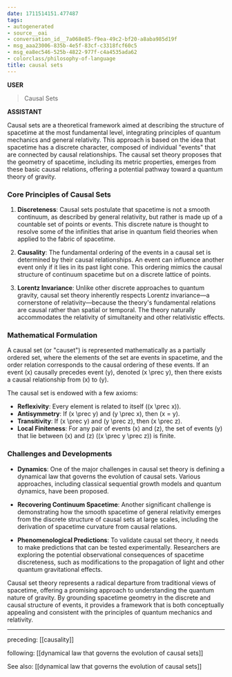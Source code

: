 ```yaml
---
date: 1711514151.477487
tags:
- autogenerated
- source__oai
- conversation_id__7a068e85-f9ea-49c2-bf20-a8aba985d19f
- msg_aaa23006-835b-4e5f-83cf-c3318fcf60c5
- msg_ea8ec546-525b-4822-977f-c4a4535ada62
- colorclass/philosophy-of-language
title: causal sets
---
```


**USER**

> Causal Sets


**ASSISTANT**

Causal sets are a theoretical framework aimed at describing the structure of spacetime at the most fundamental level, integrating principles of quantum mechanics and general relativity. This approach is based on the idea that spacetime has a discrete character, composed of individual "events" that are connected by causal relationships. The causal set theory proposes that the geometry of spacetime, including its metric properties, emerges from these basic causal relations, offering a potential pathway toward a quantum theory of gravity.

### Core Principles of Causal Sets

1. **Discreteness**: Causal sets postulate that spacetime is not a smooth continuum, as described by general relativity, but rather is made up of a countable set of points or events. This discrete nature is thought to resolve some of the infinities that arise in quantum field theories when applied to the fabric of spacetime.

2. **Causality**: The fundamental ordering of the events in a causal set is determined by their causal relationships. An event can influence another event only if it lies in its past light cone. This ordering mimics the causal structure of continuum spacetime but on a discrete lattice of points.

3. **Lorentz Invariance**: Unlike other discrete approaches to quantum gravity, causal set theory inherently respects Lorentz invariance—a cornerstone of relativity—because the theory's fundamental relations are causal rather than spatial or temporal. The theory naturally accommodates the relativity of simultaneity and other relativistic effects.

### Mathematical Formulation

A causal set (or "causet") is represented mathematically as a partially ordered set, where the elements of the set are events in spacetime, and the order relation corresponds to the causal ordering of these events. If an event \(x\) causally precedes event \(y\), denoted \(x \prec y\), then there exists a causal relationship from \(x\) to \(y\).

The causal set is endowed with a few axioms:
- **Reflexivity**: Every element is related to itself (\(x \prec x\)).
- **Antisymmetry**: If \(x \prec y\) and \(y \prec x\), then \(x = y\).
- **Transitivity**: If \(x \prec y\) and \(y \prec z\), then \(x \prec z\).
- **Local Finiteness**: For any pair of events \(x\) and \(z\), the set of events \(y\) that lie between \(x\) and \(z\) (\(x \prec y \prec z\)) is finite.

### Challenges and Developments

- **Dynamics**: One of the major challenges in causal set theory is defining a dynamical law that governs the evolution of causal sets. Various approaches, including classical sequential growth models and quantum dynamics, have been proposed.

- **Recovering Continuum Spacetime**: Another significant challenge is demonstrating how the smooth spacetime of general relativity emerges from the discrete structure of causal sets at large scales, including the derivation of spacetime curvature from causal relations.

- **Phenomenological Predictions**: To validate causal set theory, it needs to make predictions that can be tested experimentally. Researchers are exploring the potential observational consequences of spacetime discreteness, such as modifications to the propagation of light and other quantum gravitational effects.

Causal set theory represents a radical departure from traditional views of spacetime, offering a promising approach to understanding the quantum nature of gravity. By grounding spacetime geometry in the discrete and causal structure of events, it provides a framework that is both conceptually appealing and consistent with the principles of quantum mechanics and relativity.


---

preceding: [[causality]]  


following: [[dynamical law that governs the evolution of causal sets]]

See also: [[dynamical law that governs the evolution of causal sets]]